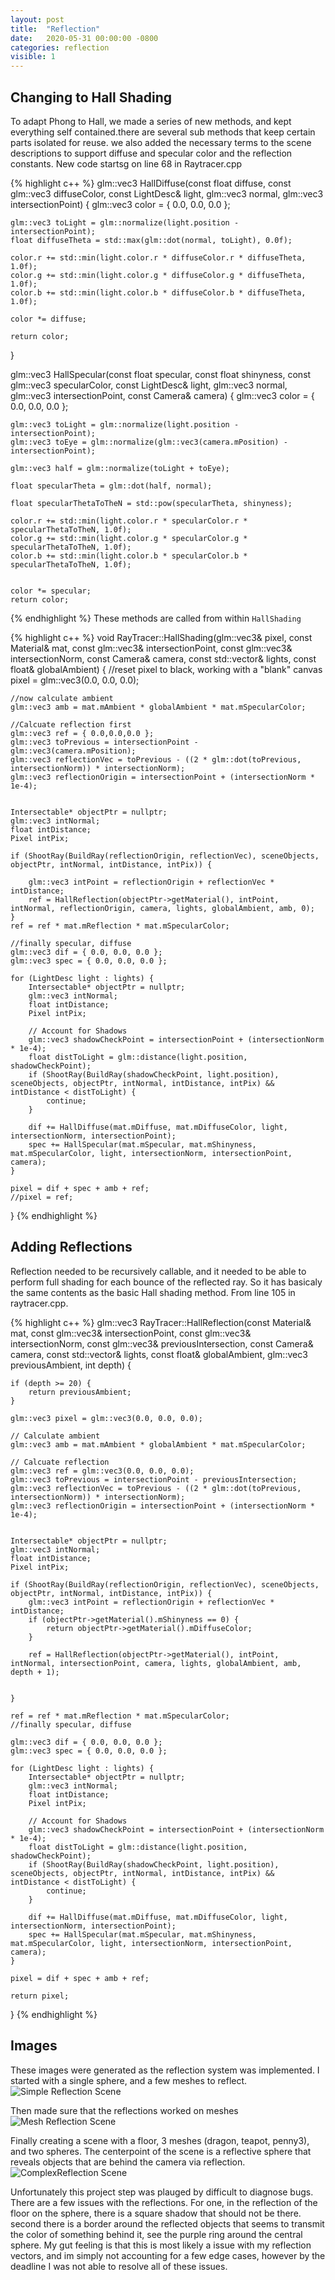 ```yaml
---
layout: post
title:  "Reflection"
date:   2020-05-31 00:00:00 -0800
categories: reflection 
visible: 1
---
```


## Changing to Hall Shading
To adapt Phong to Hall, we made a series of  new methods, and kept everything self contained.there are several sub methods that keep certain parts isolated for reuse. we also added the necessary terms to the scene descriptions to support diffuse and specular color and the reflection constants. New code startsg on line 68 in Raytracer.cpp 

{% highlight c++ %}
glm::vec3 HallDiffuse(const float diffuse, const glm::vec3 diffuseColor, const LightDesc& light, glm::vec3 normal, glm::vec3 intersectionPoint) {
    glm::vec3 color = { 0.0, 0.0, 0.0 };


    glm::vec3 toLight = glm::normalize(light.position - intersectionPoint);
    float diffuseTheta = std::max(glm::dot(normal, toLight), 0.0f);

    color.r += std::min(light.color.r * diffuseColor.r * diffuseTheta, 1.0f);
    color.g += std::min(light.color.g * diffuseColor.g * diffuseTheta, 1.0f);
    color.b += std::min(light.color.b * diffuseColor.b * diffuseTheta, 1.0f);

    color *= diffuse;

    return color;
}

glm::vec3 HallSpecular(const float specular, const float shinyness, const glm::vec3 specularColor, const LightDesc& light, 
            glm::vec3 normal, glm::vec3 intersectionPoint, const Camera& camera) {
    glm::vec3 color = { 0.0, 0.0, 0.0 };

    glm::vec3 toLight = glm::normalize(light.position - intersectionPoint);
    glm::vec3 toEye = glm::normalize(glm::vec3(camera.mPosition) - intersectionPoint);

    glm::vec3 half = glm::normalize(toLight + toEye);

    float specularTheta = glm::dot(half, normal);

    float specularThetaToTheN = std::pow(specularTheta, shinyness);

    color.r += std::min(light.color.r * specularColor.r * specularThetaToTheN, 1.0f);
    color.g += std::min(light.color.g * specularColor.g * specularThetaToTheN, 1.0f);
    color.b += std::min(light.color.b * specularColor.b * specularThetaToTheN, 1.0f);


    color *= specular;
    return color;
{% endhighlight %}
 These methods are called from within `HallShading`

{% highlight c++ %}
 void RayTracer::HallShading(glm::vec3& pixel, const Material& mat, const glm::vec3& intersectionPoint, const glm::vec3& intersectionNorm, 
                const Camera& camera, const std::vector<LightDesc>& lights, const float& globalAmbient) {
    //reset pixel to black, working with a "blank" canvas
    pixel = glm::vec3(0.0, 0.0, 0.0);

    //now calculate ambient
    glm::vec3 amb = mat.mAmbient * globalAmbient * mat.mSpecularColor;

    //Calcuate reflection first
    glm::vec3 ref = { 0.0,0.0,0.0 };
    glm::vec3 toPrevious = intersectionPoint - glm::vec3(camera.mPosition);
    glm::vec3 reflectionVec = toPrevious - ((2 * glm::dot(toPrevious, intersectionNorm)) * intersectionNorm);
    glm::vec3 reflectionOrigin = intersectionPoint + (intersectionNorm * 1e-4);


    Intersectable* objectPtr = nullptr;
    glm::vec3 intNormal;
    float intDistance;
    Pixel intPix;

    if (ShootRay(BuildRay(reflectionOrigin, reflectionVec), sceneObjects, objectPtr, intNormal, intDistance, intPix)) {

        glm::vec3 intPoint = reflectionOrigin + reflectionVec * intDistance;
        ref = HallReflection(objectPtr->getMaterial(), intPoint, intNormal, reflectionOrigin, camera, lights, globalAmbient, amb, 0);
    }
    ref = ref * mat.mReflection * mat.mSpecularColor;

    //finally specular, diffuse
    glm::vec3 dif = { 0.0, 0.0, 0.0 };
    glm::vec3 spec = { 0.0, 0.0, 0.0 };

    for (LightDesc light : lights) {
        Intersectable* objectPtr = nullptr;
        glm::vec3 intNormal;
        float intDistance;
        Pixel intPix;

        // Account for Shadows
        glm::vec3 shadowCheckPoint = intersectionPoint + (intersectionNorm * 1e-4);
        float distToLight = glm::distance(light.position, shadowCheckPoint);
        if (ShootRay(BuildRay(shadowCheckPoint, light.position), sceneObjects, objectPtr, intNormal, intDistance, intPix) && intDistance < distToLight) {
            continue;
        }

        dif += HallDiffuse(mat.mDiffuse, mat.mDiffuseColor, light, intersectionNorm, intersectionPoint);
        spec += HallSpecular(mat.mSpecular, mat.mShinyness, mat.mSpecularColor, light, intersectionNorm, intersectionPoint, camera);
    }

    pixel = dif + spec + amb + ref;
    //pixel = ref;
}
{% endhighlight %} 


## Adding Reflections

Reflection needed to be recursively callable, and it needed to be able to perform full shading for each bounce of the reflected ray. So it has basicaly the same contents as the basic Hall shading method. From line 105 in raytracer.cpp. 


{% highlight c++ %}
glm::vec3 RayTracer::HallReflection(const Material& mat, const glm::vec3& intersectionPoint, const glm::vec3& intersectionNorm, const glm::vec3& previousIntersection, 
            const Camera& camera, const std::vector<LightDesc>& lights, const float& globalAmbient, glm::vec3 previousAmbient, int depth) {

    if (depth >= 20) {
        return previousAmbient;
    }

    glm::vec3 pixel = glm::vec3(0.0, 0.0, 0.0);

    // Calculate ambient
    glm::vec3 amb = mat.mAmbient * globalAmbient * mat.mSpecularColor;

    // Calcuate reflection
    glm::vec3 ref = glm::vec3(0.0, 0.0, 0.0);
    glm::vec3 toPrevious = intersectionPoint - previousIntersection;
    glm::vec3 reflectionVec = toPrevious - ((2 * glm::dot(toPrevious, intersectionNorm)) * intersectionNorm);
    glm::vec3 reflectionOrigin = intersectionPoint + (intersectionNorm * 1e-4);


    Intersectable* objectPtr = nullptr;
    glm::vec3 intNormal;
    float intDistance;
    Pixel intPix;

    if (ShootRay(BuildRay(reflectionOrigin, reflectionVec), sceneObjects, objectPtr, intNormal, intDistance, intPix)) {
        glm::vec3 intPoint = reflectionOrigin + reflectionVec * intDistance;
        if (objectPtr->getMaterial().mShinyness == 0) {
            return objectPtr->getMaterial().mDiffuseColor;
        }

        ref = HallReflection(objectPtr->getMaterial(), intPoint, intNormal, intersectionPoint, camera, lights, globalAmbient, amb, depth + 1);


    }

    ref = ref * mat.mReflection * mat.mSpecularColor;
    //finally specular, diffuse

    glm::vec3 dif = { 0.0, 0.0, 0.0 };
    glm::vec3 spec = { 0.0, 0.0, 0.0 };

    for (LightDesc light : lights) {
        Intersectable* objectPtr = nullptr;
        glm::vec3 intNormal;
        float intDistance;
        Pixel intPix;

        // Account for Shadows
        glm::vec3 shadowCheckPoint = intersectionPoint + (intersectionNorm * 1e-4);
        float distToLight = glm::distance(light.position, shadowCheckPoint);
        if (ShootRay(BuildRay(shadowCheckPoint, light.position), sceneObjects, objectPtr, intNormal, intDistance, intPix) && intDistance < distToLight) {
            continue;
        }

        dif += HallDiffuse(mat.mDiffuse, mat.mDiffuseColor, light, intersectionNorm, intersectionPoint);
        spec += HallSpecular(mat.mSpecular, mat.mShinyness, mat.mSpecularColor, light, intersectionNorm, intersectionPoint, camera);
    }

    pixel = dif + spec + amb + ref;

    return pixel;
}
{% endhighlight %}


## Images

These images were generated as the reflection system was implemented. I started with a single sphere, and a few meshes to reflect. 
![Simple Reflection Scene](/cs636-advanced-rendering-techniques/images/HW_6/basic-reflection.png)

Then made sure that the reflections worked on meshes
![Mesh Reflection Scene](/cs636-advanced-rendering-techniques/images/HW_6/blobby-reflection.png)

Finally creating a scene with a floor, 3 meshes (dragon, teapot, penny3), and two spheres. The centerpoint of the scene is a reflective sphere that reveals objects that are behind the camera via reflection. 
![ComplexReflection Scene](/cs636-advanced-rendering-techniques/images/HW_6/complex-reflection.png)

Unfortunately this project step was plauged by difficult to diagnose bugs. There are a few issues with the reflections. For one, in the reflection of the floor on the sphere, there is a square shadow that should not be there. second there is a border around the reflected objects that seems to transmit the color of something behind it, see the purple ring around the central sphere. My gut feeling is that this is most likely a issue with my reflection vectors, and im simply not accounting for a few edge cases, however by the deadline I was not able to resolve all of these issues. 